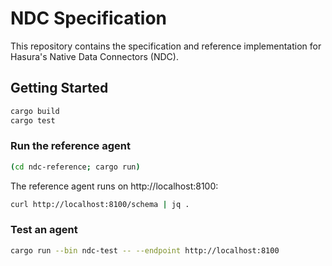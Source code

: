 # NDC Specification

This repository contains the specification and reference implementation for Hasura's Native Data Connectors (NDC).

## Getting Started

```sh
cargo build
cargo test
```

### Run the reference agent

```sh
(cd ndc-reference; cargo run)
```

The reference agent runs on http://localhost:8100:

```sh
curl http://localhost:8100/schema | jq .
```

### Test an agent

```sh
cargo run --bin ndc-test -- --endpoint http://localhost:8100
```